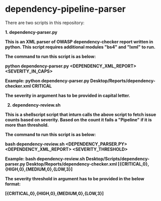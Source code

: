 # dependency-pipeline-parser
There are two scripts in this repository:

<b>1. dependency-parser.py<b>

This is an XML parser of OWASP dependency-checker report written in python. This script requires additional modules "bs4" and "lxml" to run.

The command to run this script is as below:

python dependency-parser.py <DEPENDENCY_XML_REPORT> <SEVERITY_IN_CAPS>

Example: python dependency-parser.py Desktop/Reports/dependency-checker.xml CRITICAL

The severity in argument has to be provided in capital letter.



2. dependency-review.sh

This is a shellscript script that inturn calls the above script to fetch issue counts based on severity. Based on the count it fails a "Pipeline" if it is more than threshold.

The command to run this script is as below:

bash dependency-review.sh <DEPENDENCY_PARSER.PY> <DEPENDENCY_XML_REPORT> <SEVERITY_THRESHOLD>

Example: bash dependency-review.sh Desktop/Scripts/dependency-parser.py Desktop/Reports/dependency-checker.xml [{CRITICAL,0},{HIGH,0},{MEDIUM,0},{LOW,3}]

The severity threshold in argument has to be provided in the below format:

[{CRITICAL,0},{HIGH,0},{MEDIUM,0},{LOW,3}]
